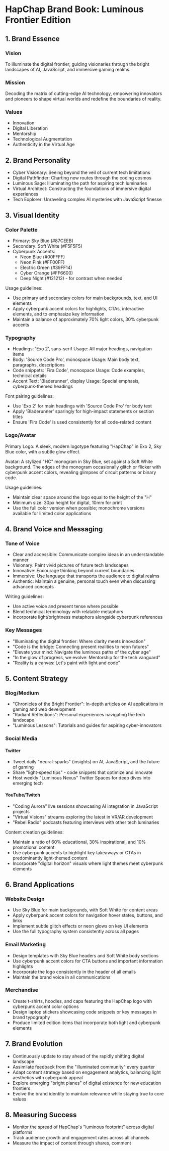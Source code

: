 # HapChap Brand Book: Luminous Frontier Edition

## 1. Brand Essence

### Vision
To illuminate the digital frontier, guiding visionaries through the bright landscapes of AI, JavaScript, and immersive gaming realms.

### Mission
Decoding the matrix of cutting-edge AI technology, empowering innovators and pioneers to shape virtual worlds and redefine the boundaries of reality.

### Values
- Innovation
- Digital Liberation
- Mentorship
- Technological Augmentation
- Authenticity in the Virtual Age

## 2. Brand Personality

- Cyber Visionary: Seeing beyond the veil of current tech limitations
- Digital Pathfinder: Charting new routes through the coding cosmos
- Luminous Sage: Illuminating the path for aspiring tech luminaries
- Virtual Architect: Constructing the foundations of immersive digital experiences
- Tech Explorer: Unraveling complex AI mysteries with JavaScript finesse

## 3. Visual Identity

### Color Palette

- Primary: Sky Blue (#87CEEB)
- Secondary: Soft White (#F5F5F5)
- Cyberpunk Accents:
  - Neon Blue (#00FFFF)
  - Neon Pink (#FF00FF)
  - Electric Green (#39FF14)
  - Cyber Orange (#FF6600)
  - Deep Night (#121212) - for contrast when needed

Usage guidelines:
- Use primary and secondary colors for main backgrounds, text, and UI elements
- Apply cyberpunk accent colors for highlights, CTAs, interactive elements, and to emphasize key information
- Maintain a balance of approximately 70% light colors, 30% cyberpunk accents

### Typography

- Headings: 'Exo 2', sans-serif
  Usage: All major headings, navigation items
- Body: 'Source Code Pro', monospace
  Usage: Main body text, paragraphs, descriptions
- Code snippets: 'Fira Code', monospace
  Usage: Code examples, technical details
- Accent Text: 'Bladerunner', display
  Usage: Special emphasis, cyberpunk-themed headings

Font pairing guidelines:
- Use 'Exo 2' for main headings with 'Source Code Pro' for body text
- Apply 'Bladerunner' sparingly for high-impact statements or section titles
- Ensure 'Fira Code' is used consistently for all code-related content

### Logo/Avatar

Primary Logo: A sleek, modern logotype featuring "HapChap" in Exo 2, Sky Blue color, with a subtle glow effect.

Avatar: A stylized "HC" monogram in Sky Blue, set against a Soft White background. The edges of the monogram occasionally glitch or flicker with cyberpunk accent colors, revealing glimpses of circuit patterns or binary code.

Usage guidelines:
- Maintain clear space around the logo equal to the height of the "H"
- Minimum size: 30px height for digital, 10mm for print
- Use the full color version when possible; monochrome versions available for limited color applications

## 4. Brand Voice and Messaging

### Tone of Voice

- Clear and accessible: Communicate complex ideas in an understandable manner
- Visionary: Paint vivid pictures of future tech landscapes
- Innovative: Encourage thinking beyond current boundaries
- Immersive: Use language that transports the audience to digital realms
- Authentic: Maintain a genuine, personal touch even when discussing advanced concepts

Writing guidelines:
- Use active voice and present tense where possible
- Blend technical terminology with relatable metaphors
- Incorporate light/brightness metaphors alongside cyberpunk references

### Key Messages

- "Illuminating the digital frontier: Where clarity meets innovation"
- "Code is the bridge: Connecting present realities to neon futures"
- "Elevate your mind: Navigate the luminous paths of the cyber age"
- "In the glow of progress, we evolve: Mentorship for the tech vanguard"
- "Reality is a canvas: Let's paint with light and code"

## 5. Content Strategy

### Blog/Medium

- "Chronicles of the Bright Frontier": In-depth articles on AI applications in gaming and web development
- "Radiant Reflections": Personal experiences navigating the tech landscape
- "Luminous Lessons": Tutorials and guides for aspiring cyber-innovators

### Social Media

#### Twitter
- Tweet daily "neural-sparks" (insights) on AI, JavaScript, and the future of gaming
- Share "light-speed tips" - code snippets that optimize and innovate
- Host weekly "Luminous Nexus" Twitter Spaces for deep dives into emerging tech

#### YouTube/Twitch
- "Coding Aurora" live sessions showcasing AI integration in JavaScript projects
- "Virtual Visions" streams exploring the latest in VR/AR development
- "Rebel Radio" podcasts featuring interviews with other tech luminaries

Content creation guidelines:
- Maintain a ratio of 60% educational, 30% inspirational, and 10% promotional content
- Use cyberpunk accents to highlight key takeaways or CTAs in predominantly light-themed content
- Incorporate "digital horizon" visuals where light themes meet cyberpunk elements

## 6. Brand Applications

### Website Design

- Use Sky Blue for main backgrounds, with Soft White for content areas
- Apply cyberpunk accent colors for navigation hover states, buttons, and links
- Implement subtle glitch effects or neon glows on key UI elements
- Use the full typography system consistently across all pages

### Email Marketing

- Design templates with Sky Blue headers and Soft White body sections
- Use cyberpunk accent colors for CTA buttons and important information highlights
- Incorporate the logo consistently in the header of all emails
- Maintain the brand voice in all communications

### Merchandise

- Create t-shirts, hoodies, and caps featuring the HapChap logo with cyberpunk accent color options
- Design laptop stickers showcasing code snippets or key messages in brand typography
- Produce limited edition items that incorporate both light and cyberpunk elements

## 7. Brand Evolution

- Continuously update to stay ahead of the rapidly shifting digital landscape
- Assimilate feedback from the "illuminated community" every quarter
- Adapt content strategy based on engagement analytics, balancing light aesthetics with cyberpunk appeal
- Explore emerging "bright planes" of digital existence for new education frontiers
- Evolve the brand identity to maintain relevance while staying true to core values

## 8. Measuring Success

- Monitor the spread of HapChap's "luminous footprint" across digital platforms
- Track audience growth and engagement rates across all channels
- Measure the impact of content through shares, comment
